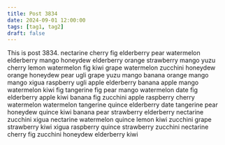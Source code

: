 ```yaml
---
title: Post 3834
date: 2024-09-01 12:00:00
tags: [tag1, tag2]
draft: false
---
```

This is post 3834.
nectarine
cherry
fig
elderberry
pear
watermelon
elderberry
mango
honeydew
elderberry
orange
strawberry
mango
yuzu
cherry
lemon
watermelon
fig
kiwi
grape
watermelon
zucchini
honeydew
orange
honeydew
pear
ugli
grape
yuzu
mango
banana
orange
mango
mango
xigua
raspberry
ugli
apple
elderberry
banana
apple
mango
watermelon
kiwi
fig
tangerine
fig
pear
mango
watermelon
date
fig
elderberry
apple
kiwi
banana
fig
zucchini
apple
raspberry
cherry
watermelon
watermelon
tangerine
quince
elderberry
date
tangerine
pear
honeydew
quince
kiwi
banana
pear
strawberry
elderberry
nectarine
zucchini
xigua
nectarine
watermelon
quince
lemon
kiwi
zucchini
grape
strawberry
kiwi
xigua
raspberry
quince
strawberry
zucchini
nectarine
cherry
fig
zucchini
honeydew
elderberry
kiwi

